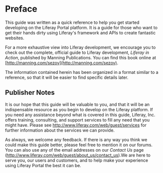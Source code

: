 # Preface [](id=lp-6-1-dgen00-preface-0)
This guide was written as a quick reference to help you get started developing on the Liferay Portal platform. It is a guide for those who want to get their hands dirty using Liferay's framework and APIs to create fantastic websites.

For a more exhaustive view into Liferay development, we encourage you to check out the complete, official guide to Liferay development, *Liferay in Action*, published by Manning Publications. You can find this book online at [http://manning.com/sezov](http://manning.com/sezov).

The information contained herein has been organized in a format similar to a reference, so that it will be easier to find specific details later.

## Publisher Notes [](id=publisher-not-3)

It is our hope that this guide will be valuable to you, and that it will be an indispensable resource as you begin to develop on the Liferay platform. If you need any assistance beyond what is covered in this guide, Liferay, Inc. offers training, consulting, and support services to fill any need that you might have. Please see [http://www.](http://www.liferay.com/web/guest/services)[liferay](http://www.liferay.com/web/guest/services)[.com/web/guest/services](http://www.liferay.com/web/guest/services) for further information about the services we can provide.

As always, we welcome any feedback. If there is any way you think we could make this guide better, please feel free to mention it on our forums. You can also use any of the email addresses on our *Contact Us* page ([http://www.](http://www.liferay.com/web/guest/about_us/contact_us)[liferay](http://www.liferay.com/web/guest/about_us/contact_us)[.com/web/guest/about_us/contact_us](http://www.liferay.com/web/guest/about_us/contact_us)).We are here to serve you, our users and customers, and to help make your experience using Liferay Portal the best it can be.
